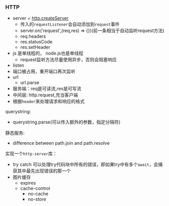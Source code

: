 ### HTTP
* server = [http.createServer](https://devdocs.io/node~10_lts/http#http_http_createserver_options_requestlistener)
  * 传入的`requestListener`会自动添加到`request`事件
  * server.on('request',(req,res) => {})(前一条相当于自动监听request方法)
  * req.headers
  * res.statusCode
  * res.setHeader
* js 是单线程的， node.js也是单线程
  * request监听方法尽量使用异步，否则会阻塞响应
* listen
* 端口被占用，重开端口再次监听
* url
  * url.parse
* 服务端：req是可读流,res是可写流
* 中间层: http.request,充当客户端
* 根据`header`来处理请求和响应的格式 

querystring:  
* querystring.parse(可以传入额外的参数，指定分隔符)


静态服务:  
* difference between path.join and path.resolve


实现一个`http-server`库：  
* try catch 可以处理try代码块中所有的错误，即如果try中有多个`await`，会捕获其中最先出现错误的那一个
* 图片缓存
  * expires
  * cache-control
    * no-cache
    * no-store
